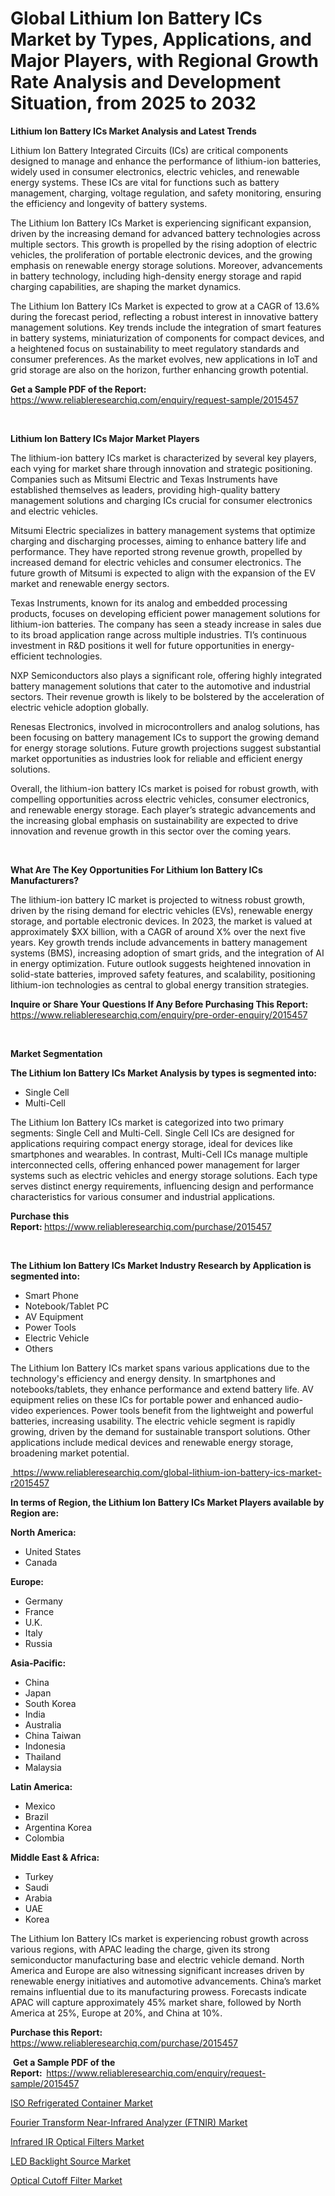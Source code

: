 <p><h1>Global Lithium Ion Battery ICs Market by Types, Applications, and Major Players, with Regional Growth Rate Analysis and Development Situation, from 2025 to 2032</h1></p><p><strong>Lithium Ion Battery ICs Market Analysis and Latest Trends</strong></p>
<p><p>Lithium Ion Battery Integrated Circuits (ICs) are critical components designed to manage and enhance the performance of lithium-ion batteries, widely used in consumer electronics, electric vehicles, and renewable energy systems. These ICs are vital for functions such as battery management, charging, voltage regulation, and safety monitoring, ensuring the efficiency and longevity of battery systems.</p><p>The Lithium Ion Battery ICs Market is experiencing significant expansion, driven by the increasing demand for advanced battery technologies across multiple sectors. This growth is propelled by the rising adoption of electric vehicles, the proliferation of portable electronic devices, and the growing emphasis on renewable energy storage solutions. Moreover, advancements in battery technology, including high-density energy storage and rapid charging capabilities, are shaping the market dynamics.</p><p>The Lithium Ion Battery ICs Market is expected to grow at a CAGR of 13.6% during the forecast period, reflecting a robust interest in innovative battery management solutions. Key trends include the integration of smart features in battery systems, miniaturization of components for compact devices, and a heightened focus on sustainability to meet regulatory standards and consumer preferences. As the market evolves, new applications in IoT and grid storage are also on the horizon, further enhancing growth potential.</p></p>
<p><strong>Get a Sample PDF of the Report:&nbsp;</strong> <a href="https://www.reliableresearchiq.com/enquiry/request-sample/2015457?utm_campaign=1896&utm_medium=2&utm_source=Github&utm_content=ia&utm_term=29032025&utm_id=lithium-ion-battery-ics">https://www.reliableresearchiq.com/enquiry/request-sample/2015457</a></p>
<p>&nbsp;</p>
<p><strong>Lithium Ion Battery ICs Major Market Players</strong></p>
<p><p>The lithium-ion battery ICs market is characterized by several key players, each vying for market share through innovation and strategic positioning. Companies such as Mitsumi Electric and Texas Instruments have established themselves as leaders, providing high-quality battery management solutions and charging ICs crucial for consumer electronics and electric vehicles.</p><p>Mitsumi Electric specializes in battery management systems that optimize charging and discharging processes, aiming to enhance battery life and performance. They have reported strong revenue growth, propelled by increased demand for electric vehicles and consumer electronics. The future growth of Mitsumi is expected to align with the expansion of the EV market and renewable energy sectors.</p><p>Texas Instruments, known for its analog and embedded processing products, focuses on developing efficient power management solutions for lithium-ion batteries. The company has seen a steady increase in sales due to its broad application range across multiple industries. TI’s continuous investment in R&D positions it well for future opportunities in energy-efficient technologies.</p><p>NXP Semiconductors also plays a significant role, offering highly integrated battery management solutions that cater to the automotive and industrial sectors. Their revenue growth is likely to be bolstered by the acceleration of electric vehicle adoption globally.</p><p>Renesas Electronics, involved in microcontrollers and analog solutions, has been focusing on battery management ICs to support the growing demand for energy storage solutions. Future growth projections suggest substantial market opportunities as industries look for reliable and efficient energy solutions.</p><p>Overall, the lithium-ion battery ICs market is poised for robust growth, with compelling opportunities across electric vehicles, consumer electronics, and renewable energy storage. Each player’s strategic advancements and the increasing global emphasis on sustainability are expected to drive innovation and revenue growth in this sector over the coming years.</p></p>
<p>&nbsp;</p>
<p><strong>What Are The Key Opportunities For Lithium Ion Battery ICs Manufacturers?</strong></p>
<p><p>The lithium-ion battery IC market is projected to witness robust growth, driven by the rising demand for electric vehicles (EVs), renewable energy storage, and portable electronic devices. In 2023, the market is valued at approximately $XX billion, with a CAGR of around X% over the next five years. Key growth trends include advancements in battery management systems (BMS), increasing adoption of smart grids, and the integration of AI in energy optimization. Future outlook suggests heightened innovation in solid-state batteries, improved safety features, and scalability, positioning lithium-ion technologies as central to global energy transition strategies.</p></p>
<p><strong>Inquire or Share Your Questions If Any Before Purchasing This Report:</strong> <a href="https://www.reliableresearchiq.com/enquiry/pre-order-enquiry/2015457?utm_campaign=1896&utm_medium=2&utm_source=Github&utm_content=ia&utm_term=29032025&utm_id=lithium-ion-battery-ics">https://www.reliableresearchiq.com/enquiry/pre-order-enquiry/2015457</a></p>
<p>&nbsp;</p>
<p><strong>Market Segmentation</strong></p>
<p><strong>The Lithium Ion Battery ICs Market Analysis by types is segmented into:</strong></p>
<p><ul><li>Single Cell</li><li>Multi-Cell</li></ul></p>
<p><p>The Lithium Ion Battery ICs market is categorized into two primary segments: Single Cell and Multi-Cell. Single Cell ICs are designed for applications requiring compact energy storage, ideal for devices like smartphones and wearables. In contrast, Multi-Cell ICs manage multiple interconnected cells, offering enhanced power management for larger systems such as electric vehicles and energy storage solutions. Each type serves distinct energy requirements, influencing design and performance characteristics for various consumer and industrial applications.</p></p>
<p><strong>Purchase this Report:&nbsp;</strong><a href="https://www.reliableresearchiq.com/purchase/2015457?utm_campaign=1896&utm_medium=2&utm_source=Github&utm_content=ia&utm_term=29032025&utm_id=lithium-ion-battery-ics">https://www.reliableresearchiq.com/purchase/2015457</a></p>
<p>&nbsp;</p>
<p><strong>The Lithium Ion Battery ICs Market Industry Research by Application is segmented into:</strong></p>
<p><ul><li>Smart Phone</li><li>Notebook/Tablet PC</li><li>AV Equipment</li><li>Power Tools</li><li>Electric Vehicle</li><li>Others</li></ul></p>
<p><p>The Lithium Ion Battery ICs market spans various applications due to the technology's efficiency and energy density. In smartphones and notebooks/tablets, they enhance performance and extend battery life. AV equipment relies on these ICs for portable power and enhanced audio-video experiences. Power tools benefit from the lightweight and powerful batteries, increasing usability. The electric vehicle segment is rapidly growing, driven by the demand for sustainable transport solutions. Other applications include medical devices and renewable energy storage, broadening market potential.</p></p>
<p><a href="https://www.reliableresearchiq.com/global-lithium-ion-battery-ics-market-r2015457?utm_campaign=1896&utm_medium=2&utm_source=Github&utm_content=ia&utm_term=29032025&utm_id=lithium-ion-battery-ics">&nbsp;https://www.reliableresearchiq.com/global-lithium-ion-battery-ics-market-r2015457</a></p>
<p><strong>In terms of Region, the Lithium Ion Battery ICs Market Players available by Region are:</strong></p>
<p>
    <p> <strong> North America: </strong>
        <ul>
            <li>United States</li>
            <li>Canada</li>
        </ul>
        </p> 
    <p> <strong> Europe: </strong>
        <ul>
            <li>Germany</li>
            <li>France</li>
            <li>U.K.</li>
            <li>Italy</li>
            <li>Russia</li>
        </ul>
        </p> 
    <p> <strong> Asia-Pacific: </strong>
        <ul>
            <li>China</li>
            <li>Japan</li>
            <li>South Korea</li>
            <li>India</li>
            <li>Australia</li>
            <li>China Taiwan</li>
            <li>Indonesia</li>
            <li>Thailand</li>
            <li>Malaysia</li>
        </ul>
        </p> 
    <p> <strong> Latin America: </strong>
        <ul>
            <li>Mexico</li>
            <li>Brazil</li>
            <li>Argentina Korea</li>
            <li>Colombia</li>
        </ul>
        </p> 
    <p> <strong> Middle East & Africa: </strong>
        <ul>
            <li>Turkey</li>
            <li>Saudi</li>
            <li>Arabia</li>
            <li>UAE</li>
            <li>Korea</li>
        </ul>
    </p>
    </p>
<p><p>The Lithium Ion Battery ICs market is experiencing robust growth across various regions, with APAC leading the charge, given its strong semiconductor manufacturing base and electric vehicle demand. North America and Europe are also witnessing significant increases driven by renewable energy initiatives and automotive advancements. China’s market remains influential due to its manufacturing prowess. Forecasts indicate APAC will capture approximately 45% market share, followed by North America at 25%, Europe at 20%, and China at 10%.</p></p>
<p><strong>Purchase this Report: </strong><a href="https://www.reliableresearchiq.com/purchase/2015457?utm_campaign=1896&utm_medium=2&utm_source=Github&utm_content=ia&utm_term=29032025&utm_id=lithium-ion-battery-ics">https://www.reliableresearchiq.com/purchase/2015457</a></p>
<p>&nbsp;<strong>Get a Sample PDF of the Report:&nbsp;&nbsp;</strong><a href="https://www.reliableresearchiq.com/enquiry/request-sample/2015457?utm_campaign=1896&utm_medium=2&utm_source=Github&utm_content=ia&utm_term=29032025&utm_id=lithium-ion-battery-ics">https://www.reliableresearchiq.com/enquiry/request-sample/2015457</a></p>
<p><strong></strong></p>
<p><p><a href="https://www.linkedin.com/pulse/iso-refrigerated-container-market-revenue-forecast-based-8ba8e?utm_campaign=1896&utm_medium=2&utm_source=Github&utm_content=ia&utm_term=29032025&utm_id=lithium-ion-battery-ics">ISO Refrigerated Container Market</a></p><p><a href="https://www.linkedin.com/pulse/global-fourier-transform-near-infrared-analyzer-ftnir-qquxe?utm_campaign=1896&utm_medium=2&utm_source=Github&utm_content=ia&utm_term=29032025&utm_id=lithium-ion-battery-ics">Fourier Transform Near-Infrared Analyzer (FTNIR) Market</a></p><p><a href="https://github.com/yosenadhler/Market-Research-Report-List-1/blob/main/infrared-ir-optical-filters-market.md?utm_campaign=1896&utm_medium=2&utm_source=Github&utm_content=ia&utm_term=29032025&utm_id=lithium-ion-battery-ics">Infrared IR Optical Filters Market</a></p><p><a href="https://www.linkedin.com/pulse/remarkable-cagr-77-research-thoroughly-analyzes-value-market-ln96e?utm_campaign=1896&utm_medium=2&utm_source=Github&utm_content=ia&utm_term=29032025&utm_id=lithium-ion-battery-ics">LED Backlight Source Market</a></p><p><a href="https://github.com/achilekirwan/Market-Research-Report-List-1/blob/main/optical-cutoff-filter-market.md?utm_campaign=1896&utm_medium=2&utm_source=Github&utm_content=ia&utm_term=29032025&utm_id=lithium-ion-battery-ics">Optical Cutoff Filter Market</a></p></p>